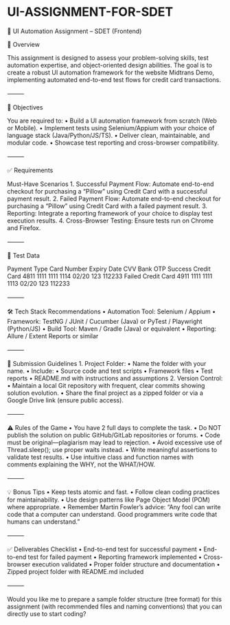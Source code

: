 # UI-ASSIGNMENT-FOR-SDET

🧪 UI Automation Assignment – SDET (Frontend)

📌 Overview

This assignment is designed to assess your problem-solving skills, test automation expertise, and object-oriented design abilities. The goal is to create a robust UI automation framework for the website Midtrans Demo, implementing automated end-to-end test flows for credit card transactions.

⸻

🎯 Objectives

You are required to:
	•	Build a UI automation framework from scratch (Web or Mobile).
	•	Implement tests using Selenium/Appium with your choice of language stack (Java/Python/JS/TS).
	•	Deliver clean, maintainable, and modular code.
	•	Showcase test reporting and cross-browser compatibility.

⸻

✅ Requirements

Must-Have Scenarios
	1.	Successful Payment Flow:
Automate end-to-end checkout for purchasing a “Pillow” using Credit Card with a successful payment result.
	2.	Failed Payment Flow:
Automate end-to-end checkout for purchasing a “Pillow” using Credit Card with a failed payment result.
	3.	Reporting:
Integrate a reporting framework of your choice to display test execution results.
	4.	Cross-Browser Testing:
Ensure tests run on Chrome and Firefox.

⸻

🔑 Test Data

Payment Type	Card Number	Expiry Date	CVV	Bank OTP
Success Credit Card	4811 1111 1111 1114	02/20	123	112233
Failed Credit Card	4911 1111 1111 1113	02/20	123	112233


⸻

🛠 Tech Stack Recommendations
	•	Automation Tool: Selenium / Appium
	•	Framework: TestNG / JUnit / Cucumber (Java) or PyTest / Playwright (Python/JS)
	•	Build Tool: Maven / Gradle (Java) or equivalent
	•	Reporting: Allure / Extent Reports or similar

⸻

📂 Submission Guidelines
	1.	Project Folder:
	•	Name the folder with your name.
	•	Include:
	•	Source code and test scripts
	•	Framework files
	•	Test reports
	•	README.md with instructions and assumptions
	2.	Version Control:
	•	Maintain a local Git repository with frequent, clear commits showing solution evolution.
	•	Share the final project as a zipped folder or via a Google Drive link (ensure public access).

⸻

⚠️ Rules of the Game
	•	You have 2 full days to complete the task.
	•	Do NOT publish the solution on public GitHub/GitLab repositories or forums.
	•	Code must be original—plagiarism may lead to rejection.
	•	Avoid excessive use of Thread.sleep(); use proper waits instead.
	•	Write meaningful assertions to validate test results.
	•	Use intuitive class and function names with comments explaining the WHY, not the WHAT/HOW.

⸻

💡 Bonus Tips
	•	Keep tests atomic and fast.
	•	Follow clean coding practices for maintainability.
	•	Use design patterns like Page Object Model (POM) where appropriate.
	•	Remember Martin Fowler’s advice:
“Any fool can write code that a computer can understand. Good programmers write code that humans can understand.”

⸻

✅ Deliverables Checklist
	•	End-to-end test for successful payment
	•	End-to-end test for failed payment
	•	Reporting framework implemented
	•	Cross-browser execution validated
	•	Proper folder structure and documentation
	•	Zipped project folder with README.md included

⸻

Would you like me to prepare a sample folder structure (tree format) for this assignment (with recommended files and naming conventions) that you can directly use to start coding?
